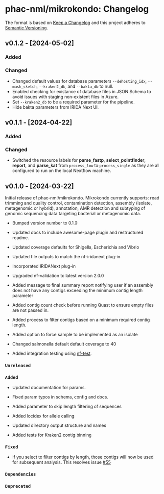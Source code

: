 # phac-nml/mikrokondo: Changelog

The format is based on [Keep a Changelog](https://keepachangelog.com/en/1.0.0/)
and this project adheres to [Semantic Versioning](https://semver.org/spec/v2.0.0.html).

## v0.1.2 - [2024-05-02]

### Added

### Changed

- Changed default values for database parameters `--dehosting_idx`, `--mash_sketch`, `--kraken2_db`, and `--bakta_db` to null.
- Enabled checking for existance of database files in JSON Schema to avoid issues with staging non-existent files in Azure.
- Set `--kraken2_db` to be a required parameter for the pipeline.
- Hide bakta parameters from IRIDA Next UI.

## v0.1.1 - [2024-04-22]

### Added

### Changed

- Switched the resource labels for **parse_fastp**, **select_pointfinder**, **report**, and **parse_kat** from `process_low` to `process_single` as they are all configured to run on the local Nextflow machine.

## v0.1.0 - [2024-03-22]

Initial release of phac-nml/mikrokondo. Mikrokondo currently supports: read trimming and quality control, contamination detection, assembly (isolate, metagenomic or hybrid), annotation, AMR detection and subtyping of genomic sequencing data targeting bacterial or metagenomic data.

- Bumped version number to 0.1.0

- Updated docs to include awesome-page plugin and restructured readme.

- Updated coverage defaults for Shigella, Escherichia and Vibrio

- Updated file outputs to match the nf-iridanext plug-in

- Incorporated IRIDANext plug-in

- Upgraded nf-validation to latest version 2.0.0

- Added message to final summary report notifying user if an assembly does not have any contigs exceeding the minimum contig length parameter

- Added contig count check before running Quast to ensure empty files are not passed in.

- Added process to filter contigs based on a minimum required contig length.

- Added option to force sample to be implemented as an isolate

- Changed salmonella default default coverage to 40

- Added integration testing using [nf-test](https://www.nf-test.com/).


### `Unreleased`

### `Added`

- Updated documentation for params.

- Fixed param typos in schema, config and docs.

- Added parameter to skip length filtering of sequences

- Added locidex for allele calling

- Updated directory output structure and names

- Added tests for Kraken2 contig binning

### `Fixed`

- If you select to filter contigs by length, those contigs will now be used for subsequent analysis. This resolves issue [#55](https://github.com/phac-nml/mikrokondo/issues/55)

### `Dependencies`

### `Deprecated`
